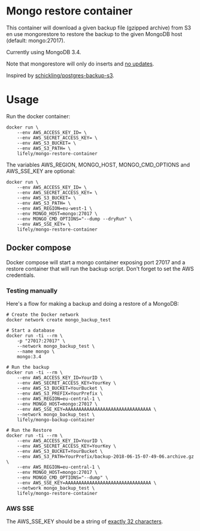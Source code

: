# Mongo restore container
This container will download a given backup file (gzipped archive) from S3 en use mongorestore to restore the backup to the given MongoDB host (default: mongo:27017).

Currently using MongoDB 3.4.

Note that mongorestore will only do inserts and [no updates](https://docs.mongodb.com/manual/reference/program/mongorestore/#behavior).

Inspired by [schickling/postgres-backup-s3](https://hub.docker.com/r/schickling/postgres-backup-s3/).

# Usage
Run the docker container:

    docker run \
        --env AWS_ACCESS_KEY_ID= \
        --env AWS_SECRET_ACCESS_KEY= \
        --env AWS_S3_BUCKET= \
        --env AWS_S3_PATH= \
        lifely/mongo-restore-container

The variables AWS_REGION, MONGO_HOST, MONGO_CMD_OPTIONS and AWS_SSE_KEY are optional:

    docker run \
        --env AWS_ACCESS_KEY_ID= \
        --env AWS_SECRET_ACCESS_KEY= \
        --env AWS_S3_BUCKET= \
        --env AWS_S3_PATH= \
        --env AWS_REGION=eu-west-1 \
        --env MONGO_HOST=mongo:27017 \
        --env MONGO_CMD_OPTIONS="--dump --dryRun" \
        --env AWS_SSE_KEY= \
        lifely/mongo-restore-container

## Docker compose
Docker compose will start a mongo container exposing port 27017 and a restore container that will run the backup script. Don't forget to set the AWS credentials.

### Testing manually
Here's a flow for making a backup and doing a restore of a MongoDB:

    # Create the Docker network
    docker network create mongo_backup_test

    # Start a database
    docker run -ti --rm \
        -p "27017:27017" \
        --network mongo_backup_test \
        --name mongo \
        mongo:3.4

    # Run the backup
    docker run -ti --rm \
        --env AWS_ACCESS_KEY_ID=YourID \
        --env AWS_SECRET_ACCESS_KEY=YourKey \
        --env AWS_S3_BUCKET=YourBucket \
        --env AWS_S3_PREFIX=YourPrefix \
        --env AWS_REGION=eu-central-1 \
        --env MONGO_HOST=mongo:27017 \
        --env AWS_SSE_KEY=AAAAAAAAAAAAAAAAAAAAAAAAAAAAAAAA \
        --network mongo_backup_test \
        lifely/mongo-backup-container

    # Run the Restore
    docker run -ti --rm \
        --env AWS_ACCESS_KEY_ID=YourID \
        --env AWS_SECRET_ACCESS_KEY=YourKey \
        --env AWS_S3_BUCKET=YourBucket \
        --env AWS_S3_PATH=YourPrefix/backup-2018-06-15-07-49-06.archive.gz \
        --env AWS_REGION=eu-central-1 \
        --env MONGO_HOST=mongo:27017 \
        --env MONGO_CMD_OPTIONS="--dump" \
        --env AWS_SSE_KEY=AAAAAAAAAAAAAAAAAAAAAAAAAAAAAAAA \
        --network mongo_backup_test \
        lifely/mongo-restore-container


### AWS SSE
The AWS_SSE_KEY should be a string of [exactly 32 characters](https://stackoverflow.com/a/35905265).
